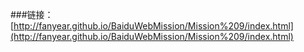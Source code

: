 ###链接：[http://fanyear.github.io/BaiduWebMission/Mission%209/index.html](http://fanyear.github.io/BaiduWebMission/Mission%209/index.html)
